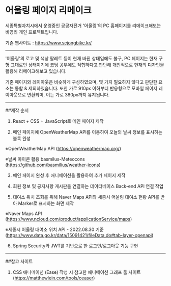 # 어울링 페이지 리메이크

세종특별자치시에서 운영중인 공공자전거 '어울링'의 PC 홈페이지를 리메이크해보는 비영리 개인 프로젝트입니다.

기존 웹사이트 : https://www.sejongbike.kr/

---

'어울링'의 로고 및 색상 팔레트 등이 현재 바뀐 상태임에도 불구, PC 페이지는 현재 구형 그대로인 상태이기에
코딩 공부에도 적합하다고 판단해 개인적으로 현재의 디자인을 활용해 리메이크해보고 있습니다.

기존 페이지와 레이아웃은 비슷하게 구성하였으며, 몇 가지 필요하지 않다고 판단한 요소는 통합 & 제외하였습니다.
또한 가로 910px 이하부터 반응형으로 모바일 페이지 레이아웃으로 변환되며, 이는 가로 380px까지 유지됩니다.

---

##제작 순서

1. React + CSS + JavaScript로 메인 페이지 제작

2. 메인 페이지에 OpenWeatherMap API를 이용하여 오늘의 날씨 정보를 표시하는 블록 완성

  ※OpenWeatherMap API (<https://openweathermap.org/>)

  ※날씨 아이콘 활용 basmilus-Meteocons (<https://github.com/basmilius/weather-icons>)

3. 메인 페이지 완성 후 애니메이션을 활용하여 추가 페이지 제작

4. 회원 정보 및 공지사항 게시판을 연결하는 데이터베이스 Back-end API 연결 작업

5. 대여소 위치 조회를 위해 Naver Maps API와 세종시 어울링 대여소 현황 API를 받아 Marker로 표시하는 화면 제작

  ※Naver Maps API (<https://www.ncloud.com/product/applicationService/maps>)

  ※세종시 어울링 대여소 위치 API - 2022.08.30 기준 (<https://www.data.go.kr/data/15091421/fileData.do#tab-layer-openapi>)

6. Spring Security와 JWT를 기반으로 한 로그인/로그아웃 기능 구현


---

##참고 사이트

1. CSS 애니메이션 (Ease) 작성 시 참고한 애니메이션 그래프 툴 사이트 (<https://matthewlein.com/tools/ceaser>)

